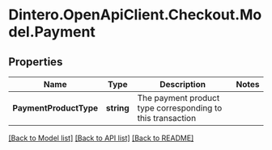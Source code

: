 # Dintero.OpenApiClient.Checkout.Model.Payment

## Properties

Name | Type | Description | Notes
------------ | ------------- | ------------- | -------------
**PaymentProductType** | **string** | The payment product type corresponding to this transaction  | 

[[Back to Model list]](../README.md#documentation-for-models) [[Back to API list]](../README.md#documentation-for-api-endpoints) [[Back to README]](../README.md)

